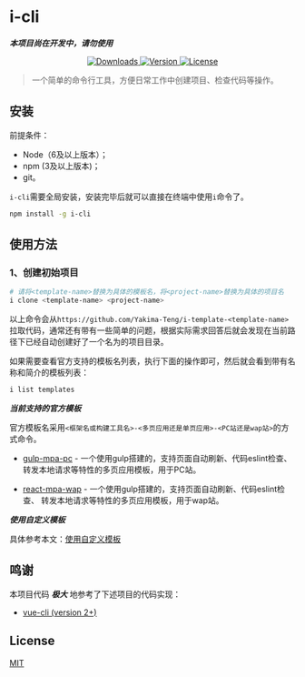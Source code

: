 # i-cli

***本项目尚在开发中，请勿使用***

<p align="center">
  <a href="https://npmcharts.com/compare/i-cli?minimal=true">
    <img src="https://img.shields.io/npm/dm/i-cli.svg" alt="Downloads">
  </a>
  <a href="https://www.npmjs.com/package/i-cli">
    <img src="https://img.shields.io/npm/v/i-cli.svg" alt="Version">
  </a>
  <a href="https://www.npmjs.com/package/i-cli">
    <img src="https://img.shields.io/npm/l/i-cli.svg" alt="License">
  </a>
</p>

> 一个简单的命令行工具，方便日常工作中创建项目、检查代码等操作。

## 安装

前提条件：

- Node（6及以上版本）；
- npm (3及以上版本)；
- git。

`i-cli`需要全局安装，安装完毕后就可以直接在终端中使用`i`命令了。

``` bash
npm install -g i-cli
```

## 使用方法

### 1、创建初始项目

``` bash
# 请将<template-name>替换为具体的模板名，将<project-name>替换为具体的项目名
i clone <template-name> <project-name>
```

以上命令会从`https://github.com/Yakima-Teng/i-template-<template-name>`拉取代码，通常还有带有一些简单的问题，根据实际需求回答后就会发现在当前路径下已经自动创建好了一个名为<project-name>的项目目录。

如果需要查看官方支持的模板名列表，执行下面的操作即可，然后就会看到带有名称和简介的模板列表：

```bash
i list templates
```

***当前支持的官方模板***

官方模板名采用`<框架名或构建工具名>-<多页应用还是单页应用>-<PC站还是wap站>`的方式命令。

- [gulp-mpa-pc](https://github.com/Yakima-Teng/i-template-gulp-mpa-pc) - 一个使用gulp搭建的，支持页面自动刷新、代码eslint检查、 转发本地请求等特性的多页应用模板，用于PC站。

- [react-mpa-wap](https://github.com/Yakima-Teng/i-template-react-mpa-wap) - 一个使用gulp搭建的，支持页面自动刷新、代码eslint检查、 转发本地请求等特性的多页应用模板，用于wap站。

***使用自定义模板***

具体参考本文：[使用自定义模板](./docs/custom-template.md)

## 鸣谢

本项目代码 ***极大*** 地参考了下述项目的代码实现：

- [vue-cli (version 2+)](https://github.com/vuejs/vue-cli)

## License

[MIT](http://opensource.org/licenses/MIT)
